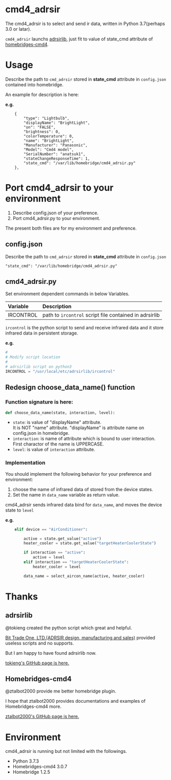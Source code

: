 # cmd4_adrsir

[adrsirlib]: https://github.com/tokieng/adrsirlib
[homebridges-cmd4]: https://github.com/ztalbot2000/homebridge-cmd4

The cmd4_adrsir is to select and send ir data, written in Python 3.7(perhaps 3.0 or latar).

`cmd4_adrsir` launchs [adrsirlib][adrsirlib], just fit to value of state_cmd attribute of [homebridges-cmd4][homebridges-cmd4].

# Usage
Describe the path to `cmd_adrsir` stored in **state_cmd** attribute in `config.json` contained into homebridge.

An example for description is here:

**e.g.**
```
    {
        "type": "Lightbulb",
        "displayName": "BrightLight",
        "on": "FALSE",
        "brightness": 0,
        "colorTemperature": 0,
        "name": "BrightLight",
        "Manufacturer": "Panasonic",
        "Model": "Cmd4 model",
        "SerialNumber": "anatsuk1",
        "stateChangeResponseTime": 1,
        "state_cmd": "/var/lib/homebridge/cmd4_adrsir.py"
    },
```

# Port cmd4_adrsir to your environment

1. Describe config.json of your preference.
1. Port cmd4_adrsir.py to your environment.

The present both files are for my environment and preference.

## config.json

Describe the path to `cmd_adrsir` stored in **state_cmd** attribute in `config.json`

```
"state_cmd": "/var/lib/homebridge/cmd4_adrsir.py"
```

## cmd4_adrsir.py
Set environment dependent commands in below Variables.

|Variable|Description
|:-----------|:------------
|IRCONTROL|path to `ircontrol` script file contained in adrsirlib

`ircontrol` is the python script to send and receive infrared data and it store infrared data in persistent storage.

**e.g.**

```python3:cmd4_adrsir.py
#
# Modify script location
#
# adrsirlib script on python3
IRCONTROL = "/usr/local/etc/adrsirlib/ircontrol"
```

## Redesign choose_data_name() function

### Function signature is here:

```python3:cmd4_adrsir.py
def choose_data_name(state, interaction, level):
```
- `state`:  is value of "displayName" attribute.  
It is NOT "name" attribute. "displayName" is attribute name on config.json in homebridge.
- `interaction`: is name of attribute which is bound to user interaction.  
First charactor of the name is UPPERCASE.
- `level`: is value of `interaction` attribute.

### Implementation

You should implement the following behavior for your preference and environment:
1. choose the name of infrared data of stored from the device states.
1. Set the name in `data_name` variable as return value. 

cmd4_adrsir sends infrared data bind for `data_name`, and moves the device state to `level`

**e.g.**
```python3:cmd4_adrsir.py
    elif device == "AirConditioner":

        active = state.get_value("active")
        heater_cooler = state.get_value("targetHeaterCoolerState")

        if interaction == "active":
            active = level
        elif interaction == "targetHeaterCoolerState":
            heater_cooler = level

        data_name = select_aircon_name(active, heater_cooler)
```

# Thanks
## adrsirlib
@tokieng created the python script which great and helpful.

[Bit Trade One, LTD.(ADRSIR design, manufacturing and sales)](https://bit-trade-one.co.jp) provided useless scripts and no supports. 

But I am happy to have found adrsirlib now.

[tokieng's GitHub page is here.][adrsirlib]


## Homebridges-cmd4

@ztalbot2000 provide me better homebridge plugin.

I hope that ztalbot2000 provides documentations and examples of Homebridges-cmd4 more.

[ztalbot2000's GitHub page is here.][Homebridges-cmd4]

# Environment

cmd4_adrsir is running but not limited with the followings.
- Python 3.7.3
- Homebridges-cmd4 3.0.7
- Homebridge 1.2.5
